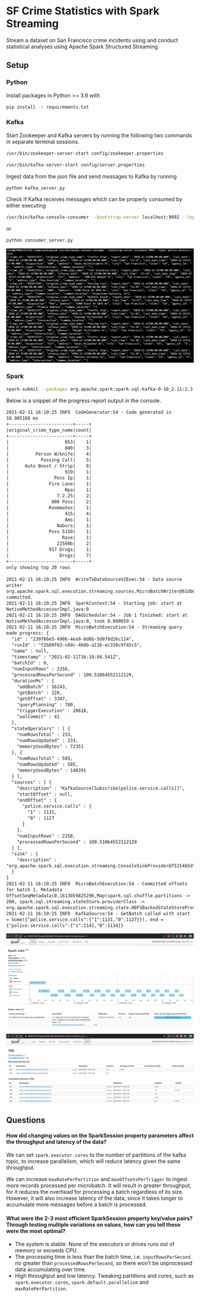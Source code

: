 # SF Crime Statistics with Spark Streaming

Stream a dataset on San Francisco crime incidents using and conduct statistical analyses using Apache Spark Structured Streaming.

## Setup

### Python

Install packages in Python >= 3.6 with

```bash
pip install -r requirements.txt
```

### Kafka

Start Zookeeper and Kafka servers by running the following two commands in separate terminal sessions.

```bash
/usr/bin/zookeeper-server-start config/zookeeper.properties
```

```bash
/usr/bin/kafka-server-start config/server.properties
```

Ingest data from the json file and send messages to Kafka by running

```bash
python kafka_server.py
```

Check if Kafka receives messages which can be properly consumed by either executing

```bash
/usr/bin/kafka-console-consumer --bootstrap-server localhost:9092 --topic police.service.calls --from-beginning
```

or

```bash
python consumer_server.py
```

![console consumer output](img/console_consumer_output.PNG)

### Spark

```bash
spark-submit --packages org.apache.spark:spark-sql-kafka-0-10_2.11:2.3.4 --master local[*] data_stream.py
```

Below is a snippet of the progress report output in the console.

```text
2021-02-11 16:10:25 INFO  CodeGenerator:54 - Code generated in 10.905188 ms
+------------------------+-----+
|original_crime_type_name|count|
+------------------------+-----+
|                     853|    1|
|                     800|    3|
|          Person W/knife|    4|
|            Passing Call|    5|
|      Auto Boost / Strip|    8|
|                     919|    1|
|                 Poss Ip|    1|
|               Fire Lane|    1|
|                     Npa|    1|
|                  7.2.25|    2|
|                800 Poss|    2|
|               Roommates|    1|
|                     415|    4|
|                     Ams|    1|
|                  Nabors|    1|
|               Poss 5150|    1|
|                    Rave|    1|
|                  22500b|    2|
|               917 Drugs|    1|
|                   Drugs|    7|
+------------------------+-----+
only showing top 20 rows

2021-02-11 16:10:25 INFO  WriteToDataSourceV2Exec:54 - Data source writer org.apache.spark.sql.execution.streaming.sources.MicroBatchWriter@61db072c committed.
2021-02-11 16:10:25 INFO  SparkContext:54 - Starting job: start at NativeMethodAccessorImpl.java:0
2021-02-11 16:10:25 INFO  DAGScheduler:54 - Job 1 finished: start at NativeMethodAccessorImpl.java:0, took 0.000059 s
2021-02-11 16:10:25 INFO  MicroBatchExecution:54 - Streaming query made progress: {
  "id" : "239766e5-4906-4ea9-8d6b-5d8f8d26c114",
  "runId" : "f2b89f03-c69c-4b8b-a116-ec330c9f45c5",
  "name" : null,
  "timestamp" : "2021-02-11T16:10:04.541Z",
  "batchId" : 0,
  "numInputRows" : 2258,
  "processedRowsPerSecond" : 109.51064552112129,
  "durationMs" : {
    "addBatch" : 16243,
    "getBatch" : 228,
    "getOffset" : 3307,
    "queryPlanning" : 780,
    "triggerExecution" : 20618,
    "walCommit" : 41
  },
  "stateOperators" : [ {
    "numRowsTotal" : 233,
    "numRowsUpdated" : 233,
    "memoryUsedBytes" : 72351
  }, {
    "numRowsTotal" : 585,
    "numRowsUpdated" : 585,
    "memoryUsedBytes" : 148391
  } ],
  "sources" : [ {
    "description" : "KafkaSource[Subscribe[police.service.calls]]",
    "startOffset" : null,
    "endOffset" : {
      "police.service.calls" : {
        "1" : 1131,
        "0" : 1127
      }
    },
    "numInputRows" : 2258,
    "processedRowsPerSecond" : 109.51064552112129
  } ],
  "sink" : {
    "description" : "org.apache.spark.sql.execution.streaming.ConsoleSinkProvider@75154b5d"
  }
}
2021-02-11 16:10:25 INFO  MicroBatchExecution:54 - Committed offsets for batch 1. Metadata OffsetSeqMetadata(0,1613059825296,Map(spark.sql.shuffle.partitions -> 200, spark.sql.streaming.stateStore.providerClass -> org.apache.spark.sql.execution.streaming.state.HDFSBackedStateStoreProvider))
2021-02-11 16:10:25 INFO  KafkaSource:54 - GetBatch called with start = Some({"police.service.calls":{"1":1131,"0":1127}}), end = {"police.service.calls":{"1":1141,"0":1134}}
```

![Spark UI](img/spark_ui.PNG)

![Spark UI SQL](img/spark_ui_sql.PNG)

## Questions

#### How did changing values on the SparkSession property parameters affect the throughput and latency of the data?

We can set `spark.executor.cores` to the number of partitions of the kafka topic, to increase parallelism, which will reduce latency given the same throughput.

We can increase `maxRatePerPartition` and `maxOffsetsPerTrigger` to ingest more records processed per microbatch. It will result in greater throughput, for it reduces the overhead for processing a batch regardless of its size. However, it will also increase latency of the data, since it takes longer to accumulate more messages before a batch is processed.

#### What were the 2-3 most efficient SparkSession property key/value pairs? Through testing multiple variations on values, how can you tell these were the most optimal?

-   The system is stable. None of the executors or drives runs out of memory or exceeds CPU.
-   The processing time is less than the batch time, i.e. `inputRowsPerSecond` no greater than `processedRowsPerSecond`, so there won't be unprocessed data accumulating over time.
-   High throughput and low latency. Tweaking partitions and cores, such as `spark.executor.cores`, `spark.default.parallelism` and `maxRatePerPartition`.
